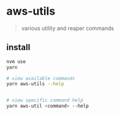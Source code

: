 # aws-utils

> various utility and reaper commands

## install

```bash
nvm use
yarn
```

```bash
# view available commands
yarn aws-utils --help


# view specific command help
yarn aws-util <command> --help

```
